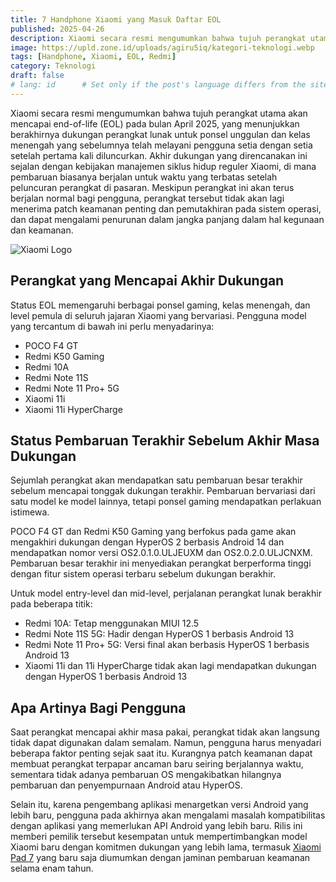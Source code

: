 ```yaml
---
title: 7 Handphone Xiaomi yang Masuk Daftar EOL
published: 2025-04-26
description: Xiaomi secara resmi mengumumkan bahwa tujuh perangkat utama akan mencapai end-of-life (EOL) pada bulan April 2025, yang menunjukkan berakhirnya dukungan perangkat lunak untuk ponsel unggulan dan kelas menengah yang sebelumnya telah melayani pengguna setia dengan setia setelah pertama kali diluncurkan.
image: https://upld.zone.id/uploads/agiru5iq/kategori-teknologi.webp
tags: [Handphone, Xiaomi, EOL, Redmi]
category: Teknologi
draft: false
# lang: id      # Set only if the post's language differs from the site's language in `config.ts`
---
```


Xiaomi secara resmi mengumumkan bahwa tujuh perangkat utama akan mencapai end-of-life (EOL) pada bulan April 2025, yang menunjukkan berakhirnya dukungan perangkat lunak untuk ponsel unggulan dan kelas menengah yang sebelumnya telah melayani pengguna setia dengan setia setelah pertama kali diluncurkan. Akhir dukungan yang direncanakan ini sejalan dengan kebijakan manajemen siklus hidup reguler Xiaomi, di mana pembaruan biasanya berjalan untuk waktu yang terbatas setelah peluncuran perangkat di pasaran. Meskipun perangkat ini akan terus berjalan normal bagi pengguna, perangkat tersebut tidak akan lagi menerima patch keamanan penting dan pemutakhiran pada sistem operasi, dan dapat mengalami penurunan dalam jangka panjang dalam hal kegunaan dan keamanan.

![Xiaomi Logo](https://upload.wikimedia.org/wikipedia/commons/a/ae/Xiaomi_logo_%282021-%29.svg)

## Perangkat yang Mencapai Akhir Dukungan

Status EOL memengaruhi berbagai ponsel gaming, kelas menengah, dan level pemula di seluruh jajaran Xiaomi yang bervariasi. Pengguna model yang tercantum di bawah ini perlu menyadarinya:

* POCO F4 GT
* Redmi K50 Gaming
* Redmi 10A
* Redmi Note 11S
* Redmi Note 11 Pro+ 5G
* Xiaomi 11i
* Xiaomi 11i HyperCharge

## Status Pembaruan Terakhir Sebelum Akhir Masa Dukungan

Sejumlah perangkat akan mendapatkan satu pembaruan besar terakhir sebelum mencapai tonggak dukungan terakhir. Pembaruan bervariasi dari satu model ke model lainnya, tetapi ponsel gaming mendapatkan perlakuan istimewa.

POCO F4 GT dan Redmi K50 Gaming yang berfokus pada game akan mengakhiri dukungan dengan HyperOS 2 berbasis Android 14 dan mendapatkan nomor versi OS2.0.1.0.ULJEUXM dan OS2.0.2.0.ULJCNXM. Pembaruan besar terakhir ini menyediakan perangkat berperforma tinggi dengan fitur sistem operasi terbaru sebelum dukungan berakhir.

Untuk model entry-level dan mid-level, perjalanan perangkat lunak berakhir pada beberapa titik:

* Redmi 10A: Tetap menggunakan MIUI 12.5
* Redmi Note 11S 5G: Hadir dengan HyperOS 1 berbasis Android 13
* Redmi Note 11 Pro+ 5G: Versi final akan berbasis HyperOS 1 berbasis Android 13
* Xiaomi 11i dan 11i HyperCharge tidak akan lagi mendapatkan dukungan dengan HyperOS 1 berbasis Android 13

## Apa Artinya Bagi Pengguna

Saat perangkat mencapai akhir masa pakai, perangkat tidak akan langsung tidak dapat digunakan dalam semalam. Namun, pengguna harus menyadari beberapa faktor penting sejak saat itu. Kurangnya patch keamanan dapat membuat perangkat terpapar ancaman baru seiring berjalannya waktu, sementara tidak adanya pembaruan OS mengakibatkan hilangnya pembaruan dan penyempurnaan Android atau HyperOS.

Selain itu, karena pengembang aplikasi menargetkan versi Android yang lebih baru, pengguna pada akhirnya akan mengalami masalah kompatibilitas dengan aplikasi yang memerlukan API Android yang lebih baru. Rilis ini memberi pemilik tersebut kesempatan untuk mempertimbangkan model Xiaomi baru dengan komitmen dukungan yang lebih lama, termasuk [Xiaomi Pad 7](https://www.mi.com/global/product/xiaomi-pad-7/) yang baru saja diumumkan dengan jaminan pembaruan keamanan selama enam tahun.
